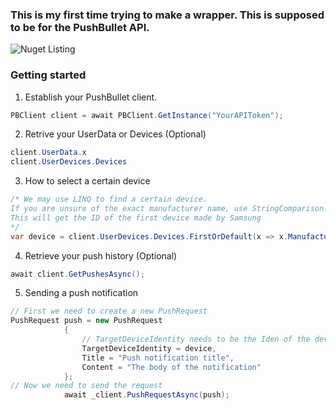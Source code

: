 ### This is my first time trying to make a wrapper. This is supposed to be for the PushBullet API.
![Nuget Listing](https://discord-is-down.party/77pGgQLL.png "Nuget listing")
### Getting started
1. Establish your PushBullet client.
```cs
PBClient client = await PBClient.GetInstance("YourAPIToken");
```
2. Retrive your UserData or Devices (Optional)
```cs
client.UserData.x
client.UserDevices.Devices
```
3. How to select a certain device
```cs
/* We may use LINQ to find a certain device.
If you are unsure of the exact manufacturer name, use StringComparison.OrdinalIgnoreCase
This will get the ID of the first device made by Samsung
*/
var device = client.UserDevices.Devices.FirstOrDefault(x => x.Manufacturer.Equals("Samsung", StringComparison.OrdinalIgnoreCase).Iden);
```
4. Retrieve your push history (Optional)
```cs
await client.GetPushesAsync();
```
5. Sending a push notification
```cs
// First we need to create a new PushRequest
PushRequest push = new PushRequest
            {
                // TargetDeviceIdentity needs to be the Iden of the device you want to receive the push notification
                TargetDeviceIdentity = device,
                Title = "Push notification title",
                Content = "The body of the notification"
            };
// Now we need to send the request
            await _client.PushRequestAsync(push);
```
